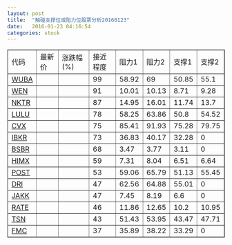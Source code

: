 ```yaml
---
layout: post
title:  "触碰支撑位或阻力位股票分析20160123"
date:   2016-01-23 04:16:54
categories: stock
---
```

<script type="text/javascript">
var stockList = []
stockList.push('gb_wuba');
stockList.push('gb_wen');
stockList.push('gb_nktr');
stockList.push('gb_lulu');
stockList.push('gb_cvx');
stockList.push('gb_ibkr');
stockList.push('gb_bsbr');
stockList.push('gb_himx');
stockList.push('gb_post');
stockList.push('gb_dri');
stockList.push('gb_jakk');
stockList.push('gb_rate');
stockList.push('gb_tsn');
stockList.push('gb_fmc');
</script>
<table border="1">
 <tr>
 <td>代码</td>
 <td>最新价</td>
 <td>涨跌幅(%)</td>
 <td>接近程度</td>
 <td>阻力1</td>
 <td>阻力2</td>
 <td>支撑1</td>
 <td>支撑2</td>
</tr>
  <tr id="wuba" class="green">
  <td><a href="http://stock.finance.sina.com.cn/usstock/quotes/WUBA.html" target="_blank">WUBA</a></td><td></td><td></td><td>99</td><td>58.92</td><td>69</td><td>50.85</td><td>55.1</td></tr>
  <tr id="wen" class="red">
  <td><a href="http://stock.finance.sina.com.cn/usstock/quotes/WEN.html" target="_blank">WEN</a></td><td></td><td></td><td>91</td><td>10.01</td><td>10.13</td><td>8.71</td><td>9.28</td></tr>
  <tr id="nktr" class="red">
  <td><a href="http://stock.finance.sina.com.cn/usstock/quotes/NKTR.html" target="_blank">NKTR</a></td><td></td><td></td><td>87</td><td>14.95</td><td>16.01</td><td>11.74</td><td>13.7</td></tr>
  <tr id="lulu" class="red">
  <td><a href="http://stock.finance.sina.com.cn/usstock/quotes/LULU.html" target="_blank">LULU</a></td><td></td><td></td><td>78</td><td>58.25</td><td>63.86</td><td>50.8</td><td>54.52</td></tr>
  <tr id="cvx" class="red">
  <td><a href="http://stock.finance.sina.com.cn/usstock/quotes/CVX.html" target="_blank">CVX</a></td><td></td><td></td><td>75</td><td>85.41</td><td>91.93</td><td>75.28</td><td>79.75</td></tr>
  <tr id="ibkr" class="green">
  <td><a href="http://stock.finance.sina.com.cn/usstock/quotes/IBKR.html" target="_blank">IBKR</a></td><td></td><td></td><td>73</td><td>36.83</td><td>40.17</td><td>32.28</td><td>0</td></tr>
  <tr id="bsbr" class="green">
  <td><a href="http://stock.finance.sina.com.cn/usstock/quotes/BSBR.html" target="_blank">BSBR</a></td><td></td><td></td><td>68</td><td>3.47</td><td>3.77</td><td>3.11</td><td>0</td></tr>
  <tr id="himx" class="red">
  <td><a href="http://stock.finance.sina.com.cn/usstock/quotes/HIMX.html" target="_blank">HIMX</a></td><td></td><td></td><td>59</td><td>7.31</td><td>8.04</td><td>6.51</td><td>6.64</td></tr>
  <tr id="post" class="green">
  <td><a href="http://stock.finance.sina.com.cn/usstock/quotes/POST.html" target="_blank">POST</a></td><td></td><td></td><td>53</td><td>59.06</td><td>65.79</td><td>51.13</td><td>55.45</td></tr>
  <tr id="dri" class="red">
  <td><a href="http://stock.finance.sina.com.cn/usstock/quotes/DRI.html" target="_blank">DRI</a></td><td></td><td></td><td>47</td><td>62.56</td><td>64.88</td><td>55.01</td><td>0</td></tr>
  <tr id="jakk" class="red">
  <td><a href="http://stock.finance.sina.com.cn/usstock/quotes/JAKK.html" target="_blank">JAKK</a></td><td></td><td></td><td>47</td><td>7.45</td><td>8.19</td><td>6.6</td><td>0</td></tr>
  <tr id="rate" class="green">
  <td><a href="http://stock.finance.sina.com.cn/usstock/quotes/RATE.html" target="_blank">RATE</a></td><td></td><td></td><td>46</td><td>11.86</td><td>12.65</td><td>10.2</td><td>10.95</td></tr>
  <tr id="tsn" class="red">
  <td><a href="http://stock.finance.sina.com.cn/usstock/quotes/TSN.html" target="_blank">TSN</a></td><td></td><td></td><td>43</td><td>51.43</td><td>53.95</td><td>43.47</td><td>47.71</td></tr>
  <tr id="fmc" class="red">
  <td><a href="http://stock.finance.sina.com.cn/usstock/quotes/FMC.html" target="_blank">FMC</a></td><td></td><td></td><td>37</td><td>35.89</td><td>38.22</td><td>33.29</td><td>0</td></tr>
</table>
